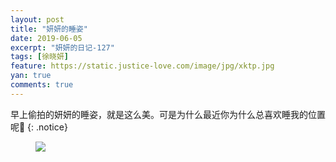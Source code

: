 ```yaml
---
layout: post
title: "妍妍的睡姿"
date: 2019-06-05
excerpt: "妍妍的日记-127"
tags: [徐晓妍]
feature: https://static.justice-love.com/image/jpg/xktp.jpg
yan: true
comments: true
---
```

早上偷拍的妍妍的睡姿，就是这么美。可是为什么最近你为什么总喜欢睡我的位置呢🤔️
{: .notice}
<figure>
    <img src="{{ site.staticUrl }}/yanyan/image/yanyanshuizi.jpg" />
</figure>
